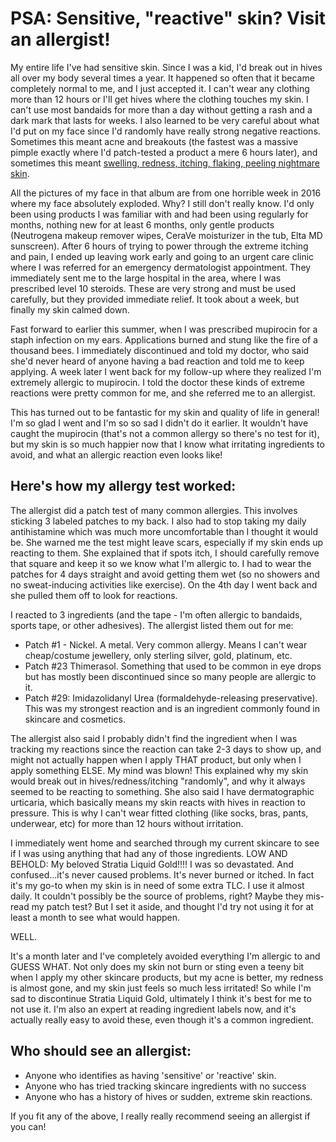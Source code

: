 # PSA: Sensitive, "reactive" skin? Visit an allergist!

My entire life I've had sensitive skin. Since I was a kid, I'd break out in hives all over my body several times a year. It happened so often that it became completely normal to me, and I just accepted it. I can't wear any clothing more than 12 hours or I'll get hives where the clothing touches my skin. I can't use most bandaids for more than a day without getting a rash and a dark mark that lasts for weeks.  I also learned to be very careful about what I'd put on my face since I'd randomly have really strong negative reactions. Sometimes this meant acne and breakouts (the fastest was a massive pimple exactly where I'd patch-tested a product a mere 6 hours later), and sometimes this meant [swelling, redness, itching, flaking, peeling nightmare skin](https://photos.app.goo.gl/heh6D9SsfmaxibfT7). 

All the pictures of my face in that album are from one horrible week in 2016 where my face absolutely exploded. Why? I still don't really know. I'd only been using products I was familiar with and had been using regularly for months, nothing new for at least 6 months, only gentle products (Neutrogena makeup remover wipes, CeraVe moisturizer in the tub, Elta MD sunscreen). After 6 hours of trying to power through the extreme itching and pain, I ended up leaving work early and going to an urgent care clinic where I was referred for an emergency dermatologist appointment. They immediately sent me to the large hospital in the area, where I was prescribed level 10 steroids. These are very strong and must be used carefully, but they provided immediate relief. It took about a week, but finally my skin calmed down.

Fast forward to earlier this summer, when I was prescribed mupirocin for a staph infection on my ears. Applications burned and stung like the fire of a thousand bees. I immediately discontinued and told my doctor, who said she'd never heard of anyone having a bad reaction and told me to keep applying. A week later I went back for my follow-up where they realized I'm extremely allergic to mupirocin. I told the doctor these kinds of extreme reactions were pretty common for me, and she referred me to an allergist.

This has turned out to be fantastic for my skin and quality of life in general! I'm so glad I went and I'm so so sad I didn't do it earlier. It wouldn't have caught the mupirocin (that's not a common allergy so there's no test for it), but my skin is so much happier now that I know what irritating ingredients to avoid, and what an allergic reaction even looks like!

## Here's how my allergy test worked:

The allergist did a patch test of many common allergies. This involves sticking 3 labeled patches to my back. I also had to stop taking my daily antihistamine which was much more uncomfortable than I thought it would be. She warned me the test might leave scars, especially if my skin ends up reacting to them. She explained that if spots itch, I should carefully remove that square and keep it so we know what I'm allergic to. I had to wear the patches for 4 days straight and avoid getting them wet (so no showers and no sweat-inducing activities like exercise). On the 4th day I went back and she pulled them off to look for reactions.

I reacted to 3 ingredients (and the tape - I'm often allergic to bandaids, sports tape, or other adhesives). The allergist listed them out for me:

- Patch #1 - Nickel. A metal. Very common allergy. Means I can't wear cheap/costume jewellery, only sterling silver, gold, platinum, etc.
- Patch #23 Thimerasol. Something that used to be common in eye drops but has mostly been discontinued since so many people are allergic to it.
- Patch #29: Imidazolidanyl Urea (formaldehyde-releasing preservative). This was my strongest reaction and is an ingredient commonly found in skincare and cosmetics.

The allergist also said I probably didn't find the ingredient when I was tracking my reactions since the reaction can take 2-3 days to show up, and might not actually happen when I apply THAT product, but only when I apply something ELSE. My mind was blown! This explained why my skin would break out in hives/redness/itching "randomly", and why it always seemed to be reacting to something. She also said I have dermatographic urticaria, which basically means my skin reacts with hives in reaction to pressure. This is why I can't wear fitted clothing (like socks, bras, pants, underwear, etc) for more than 12 hours without irritation.

I immediately went home and searched through my current skincare to see if I was using anything that had any of those ingredients. LOW AND BEHOLD: My beloved Stratia Liquid Gold!!!! I was so devastated. And confused...it's never caused problems. It's never burned or itched. In fact it's my go-to when my skin is in need of some extra TLC. I use it almost daily. It couldn't possibly be the source of problems, right? Maybe they mis-read my patch test? But I set it aside, and thought I'd try not using it for at least a month to see what would happen.

WELL.

It's a month later and I've completely avoided everything I'm allergic to and GUESS WHAT. Not only does my skin not burn or sting even a teeny bit when I apply my other skincare products, but my acne is better, my redness is almost gone, and my skin just feels so much less irritated! So while I'm sad to discontinue Stratia Liquid Gold, ultimately I think it's best for me to not use it. I'm also an expert at reading ingredient labels now, and it's actually really easy to avoid these, even though it's a common ingredient.

## Who should see an allergist:

- Anyone who identifies as having 'sensitive' or 'reactive' skin.
- Anyone who has tried tracking skincare ingredients with no success
- Anyone who has a history of hives or sudden, extreme skin reactions.

If you fit any of the above, I really really recommend seeing an allergist if you can!
